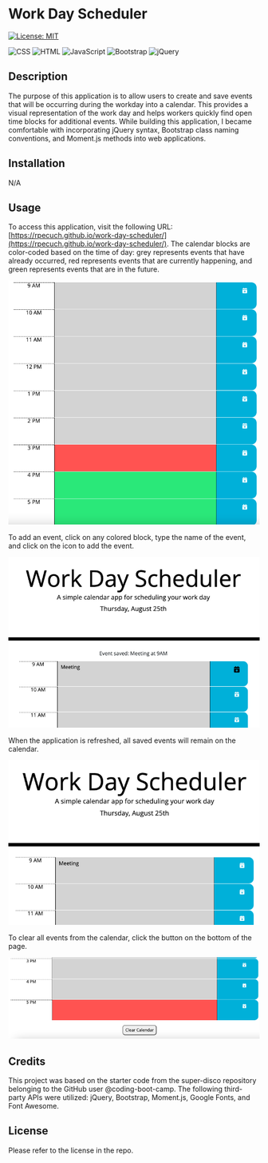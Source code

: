 # Work Day Scheduler

[![License: MIT](https://img.shields.io/badge/License-MIT-yellow.svg)](https://opensource.org/licenses/MIT)

![CSS](https://img.shields.io/badge/CSS3-1572B6?style=for-the-badge&logo=css3&logoColor=white)
![HTML](https://img.shields.io/badge/HTML5-E34F26?style=for-the-badge&logo=html5&logoColor=white)
![JavaScript](https://img.shields.io/badge/JavaScript-323330?style=for-the-badge&logo=javascript&logoColor=F7DF1E)
![Bootstrap](https://img.shields.io/badge/Bootstrap-563D7C?style=for-the-badge&logo=bootstrap&logoColor=white)
![jQuery](https://img.shields.io/badge/jQuery-0769AD?style=for-the-badge&logo=jquery&logoColor=white)

## Description

The purpose of this application is to allow users to create and save events that will be occurring during the workday into a calendar. This provides a visual representation of the work day and helps workers quickly find open time blocks for additional events. While building this application, I became comfortable with incorporating jQuery syntax, Bootstrap class naming conventions, and Moment.js methods into web applications.

## Installation

N/A

## Usage

To access this application, visit the following URL: [https://rpecuch.github.io/work-day-scheduler/](https://rpecuch.github.io/work-day-scheduler/). The calendar blocks are color-coded based on the time of day: grey represents events that have already occurred, red represents events that are currently happening, and green represents events that are in the future.

![color-coded calendar](./assets/images/color-code-time.png)

To add an event, click on any colored block, type the name of the event, and click on the icon to add the event.

![saving an event to calendar](./assets/images/saving-event.png)

When the application is refreshed, all saved events will remain on the calendar. 

![saved events on calendar](./assets/images/load-saved-events.png)

To clear all events from the calendar, click the button on the bottom of the page.

![button to clear events from calendar](./assets/images/clear-calendar.png)

## Credits

This project was based on the starter code from the super-disco repository belonging to the GitHub user @coding-boot-camp. The following third-party APIs were utilized: jQuery, Bootstrap, Moment.js, Google Fonts, and Font Awesome.

## License

Please refer to the license in the repo.
